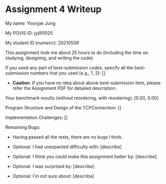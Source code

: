 Assignment 4 Writeup
=============

My name: Yoonjae Jung

My POVIS ID: jyjllll1025

My student ID (numeric): 20210509

This assignment took me about 25 hours to do (including the time on studying, designing, and writing the code).

If you used any part of best-submission codes, specify all the best-submission numbers that you used (e.g., 1, 2): []

- **Caution**: If you have no idea about above best-submission item, please refer the Assignment PDF for detailed description.

Your benchmark results (without reordering, with reordering): [0.00, 0.00]

Program Structure and Design of the TCPConnection:
[]

Implementation Challenges:
[]

Remaining Bugs:
- Having passed all the tests, there are no bugs I think. 

- Optional: I had unexpected difficulty with: [describe]

- Optional: I think you could make this assignment better by: [describe]

- Optional: I was surprised by: [describe]

- Optional: I'm not sure about: [describe]
